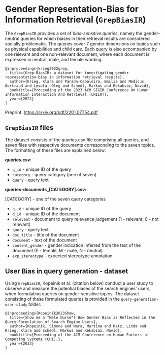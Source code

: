 # Gender Representation-Bias for Information Retrieval (`GrepBiasIR`)

The `GrepBiasIR` provides a set of *bias-sensitive queries*, namely the gender-neutral queries for which biases in their retrieval results are considered socially problematic. The queries cover 7 gender dimensions on topics such as physical capabilities and child care. Each query is also accompanied by one relevant and one non-relevant document, where each document is expressed in neutral, male, and female wording.

```
@inproceedings{krieg2022grep,
  title={Grep-BiasIR: a dataset for investigating gender representation-bias in information retrieval results},
  author={Krieg, Klara and Parada-Cabaleiro, Emilia and Medicus, Gertraud and Lesota, Oleg and Schedl, Markus and Rekabsaz, Navid},
  booktitle={Proceeding of the 2023 ACM SIGIR Conference On Human Information Interaction And Retrieval (CHIIR)},
  year={2022}
}
```
Preprint: https://arxiv.org/pdf/2201.07754.pdf


## `GrepBiasIR` files

The dataset consists of the *queries.csv* file comprising all queries, and seven files with respective documents corresponding to the seven topics. The formatting of these files are explained below: 

**queries.csv:**
* `q_id` - unique ID of the query
* `category` - query category (one of seven)
* `query` - query text

**queries-documents_[CATEGORY].csv:**

[CATEGORY] - one of the seven query categories
* `q_id` - unique ID of the query
* `d_id` - unique ID of the document
* `relevant` - document to query relevance judgement (1 - relevant, 0 - not relevant)
* `query` - query text
* `doc_title` - title of the document
* `document` - text of the document
* `content_gender` - gender indication inferred from the text of the document (F - female, M - male, N - neutral)
* `exp_stereotype` - expected stereotype annotation

## User Bias in query generation - dataset
Using `GrepBiasIR`, Kopeinik et al. (citation below) conduct a user study to observe and measure the potential biases of the search engines' users, when formulating queries on gender-sensitive topics. The dataset consisting of these formulated queries is provided in the `query-generation-user-study` folder.

```
@inproceedings{Kopeinik2023Show,
  title={Show me a "Male Nurse"! How Gender Bias is Reflected in the Query Formulation of Search Engine Users},
  author={Kopeinik, Simone and Mara, Martina and Ratz, Linda and Krieg, Klara and Schedl, Markus and Rekabsaz, Navid},
  booktitle={Proceeding of the ACM Conference on Human Factors in Computing Systems (CHI),},
  year={2023}
}
```
